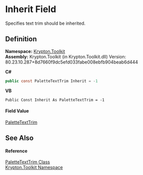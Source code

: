 # Inherit Field


Specifies text trim should be inherited.



## Definition
**Namespace:** <a href="79d2eac2-21f4-54ff-7552-b20c33c30600.md">Krypton.Toolkit</a>  
**Assembly:** Krypton.Toolkit (in Krypton.Toolkit.dll) Version: 80.23.10.287+8d7660f9dc5efd033fabe008ebfb904beab6d444

**C#**
``` C#
public const PaletteTextTrim Inherit = -1
```
**VB**
``` VB
Public Const Inherit As PaletteTextTrim = -1
```



#### Field Value
<a href="230c8e9c-46b0-8fb7-d2a4-1775384c3700.md">PaletteTextTrim</a>

## See Also


#### Reference
<a href="230c8e9c-46b0-8fb7-d2a4-1775384c3700.md">PaletteTextTrim Class</a>  
<a href="79d2eac2-21f4-54ff-7552-b20c33c30600.md">Krypton.Toolkit Namespace</a>  
